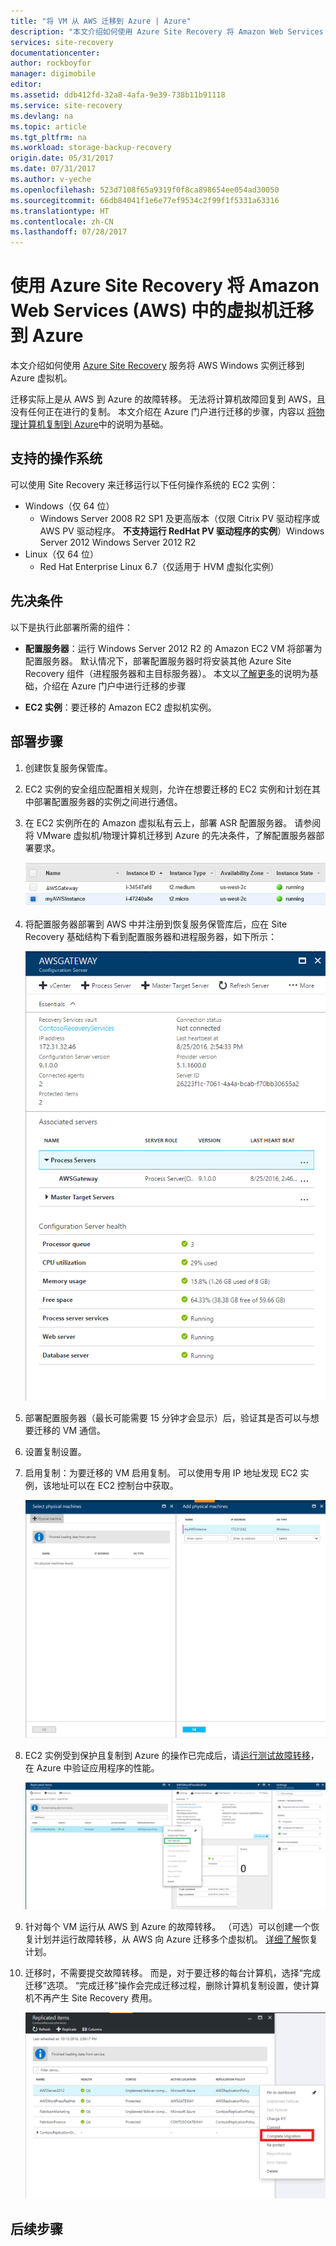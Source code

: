 ```yaml
---
title: "将 VM 从 AWS 迁移到 Azure | Azure"
description: "本文介绍如何使用 Azure Site Recovery 将 Amazon Web Services (AWS) 中运行的虚拟机迁移到 Azure。"
services: site-recovery
documentationcenter: 
author: rockboyfor
manager: digimobile
editor: 
ms.assetid: ddb412fd-32a8-4afa-9e39-738b11b91118
ms.service: site-recovery
ms.devlang: na
ms.topic: article
ms.tgt_pltfrm: na
ms.workload: storage-backup-recovery
origin.date: 05/31/2017
ms.date: 07/31/2017
ms.author: v-yeche
ms.openlocfilehash: 523d7108f65a9319f0f8ca898654ee054ad30050
ms.sourcegitcommit: 66db84041f1e6e77ef9534c2f99f1f5331a63316
ms.translationtype: HT
ms.contentlocale: zh-CN
ms.lasthandoff: 07/28/2017
---
```

# <a name="migrate-virtual-machines-in-amazon-web-services-aws-to-azure-with-azure-site-recovery"></a>使用 Azure Site Recovery 将 Amazon Web Services (AWS) 中的虚拟机迁移到 Azure

本文介绍如何使用 [Azure Site Recovery](site-recovery-overview.md) 服务将 AWS Windows 实例迁移到 Azure 虚拟机。

迁移实际上是从 AWS 到 Azure 的故障转移。 无法将计算机故障回复到 AWS，且没有任何正在进行的复制。 本文介绍在 Azure 门户进行迁移的步骤，内容以 [将物理计算机复制到 Azure](site-recovery-vmware-to-azure.md)中的说明为基础。
<!-- Not suitable [Azure Recovery Services Forum](https://social.msdn.microsoft.com/Forums/en-US/home?forum=hypervrecovmgr) -->

## <a name="supported-operating-systems"></a>支持的操作系统

可以使用 Site Recovery 来迁移运行以下任何操作系统的 EC2 实例：

- Windows（仅 64 位）
    - Windows Server 2008 R2 SP1 及更高版本（仅限 Citrix PV 驱动程序或 AWS PV 驱动程序。 **不支持运行 RedHat PV 驱动程序的实例**）Windows Server 2012 Windows Server 2012 R2
- Linux（仅 64 位）
    - Red Hat Enterprise Linux 6.7（仅适用于 HVM 虚拟化实例）

## <a name="prerequisites"></a>先决条件

以下是执行此部署所需的组件：

* **配置服务器**：运行 Windows Server 2012 R2 的 Amazon EC2 VM 将部署为配置服务器。 默认情况下，部署配置服务器时将安装其他 Azure Site Recovery 组件（进程服务器和主目标服务器）。 本文以[了解更多](site-recovery-components.md)的说明为基础，介绍在 Azure 门户中进行迁移的步骤

* **EC2 实例**：要迁移的 Amazon EC2 虚拟机实例。

## <a name="deployment-steps"></a>部署步骤

1. 创建恢复服务保管库。

2. EC2 实例的安全组应配置相关规则，允许在想要迁移的 EC2 实例和计划在其中部署配置服务器的实例之间进行通信。

3. 在 EC2 实例所在的 Amazon 虚拟私有云上，部署 ASR 配置服务器。 请参阅将 VMware 虚拟机/物理计算机迁移到 Azure 的先决条件，了解配置服务器部署要求。

    ![DeployCS](./media/site-recovery-migrate-aws-to-azure/migration_pic2.png)

4.  将配置服务器部署到 AWS 中并注册到恢复服务保管库后，应在 Site Recovery 基础结构下看到配置服务器和进程服务器，如下所示：

    ![CSinVault](./media/site-recovery-migrate-aws-to-azure/migration_pic3.png)

5. 部署配置服务器（最长可能需要 15 分钟才会显示）后，验证其是否可以与想要迁移的 VM 通信。

6. 设置复制设置。
<!-- Not Available [Set up replication settings] (site-recovery-setup-replication-settings-vmware.md) -->

7. 启用复制：为要迁移的 VM 启用复制。 可以使用专用 IP 地址发现 EC2 实例，该地址可以在 EC2 控制台中获取。

    ![SelectVM](./media/site-recovery-migrate-aws-to-azure/migration_pic4.png)

8. EC2 实例受到保护且复制到 Azure 的操作已完成后，请[运行测试故障转移](site-recovery-test-failover-to-azure.md)，在 Azure 中验证应用程序的性能。

    ![TFI](./media/site-recovery-migrate-aws-to-azure/migration_pic5.png)

9. 针对每个 VM 运行从 AWS 到 Azure 的故障转移。 （可选）可以创建一个恢复计划并运行故障转移，从 AWS 向 Azure 迁移多个虚拟机。 [详细了解](site-recovery-create-recovery-plans.md)恢复计划。

10. 迁移时，不需要提交故障转移。 而是，对于要迁移的每台计算机，选择“完成迁移”选项。 “完成迁移”操作会完成迁移过程，删除计算机复制设置，使计算机不再产生 Site Recovery 费用。

    ![迁移](./media/site-recovery-migrate-aws-to-azure/migration_pic6.png)

## <a name="next-steps"></a>后续步骤

<!-- Not Available - [Prepare migrated machines to enable replication](site-recovery-azure-to-azure-after-migration.md) to another region for disaster recovery needs.-->
<!-- Not Available - Start protecting your workloads by [replicating Azure virtual machines.](site-recovery-azure-to-azure.md)-->

<!--Update_Description: wording update-->
